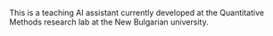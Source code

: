 This is a teaching AI assistant currently developed at the Quantitative Methods research lab at the New Bulgarian university.
